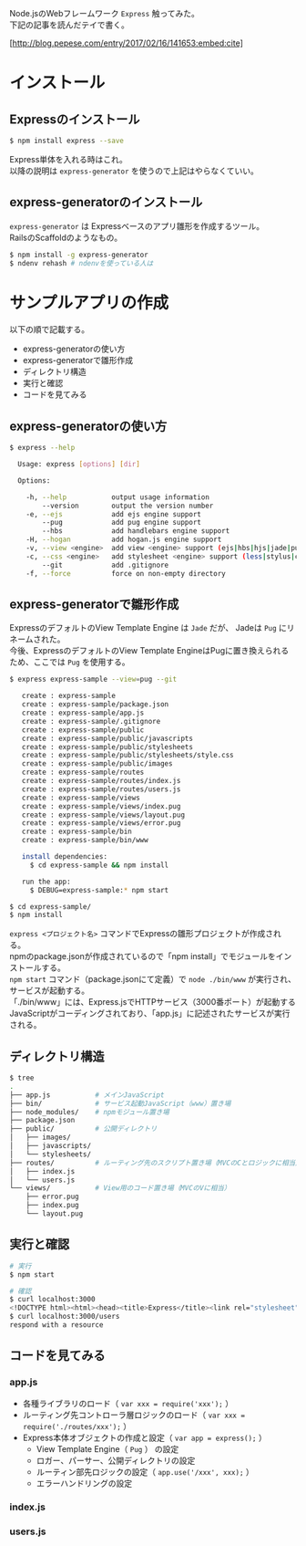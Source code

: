 Node.jsのWebフレームワーク ```Express``` 触ってみた。  
下記の記事を読んだテイで書く。

[http://blog.pepese.com/entry/2017/02/16/141653:embed:cite]


# インストール

## Expressのインストール

```sh
$ npm install express --save
```

Express単体を入れる時はこれ。  
以降の説明は ```express-generator``` を使うので上記はやらなくていい。

## express-generatorのインストール

```express-generator``` は Expressベースのアプリ雛形を作成するツール。  
RailsのScaffoldのようなもの。

```sh
$ npm install -g express-generator
$ ndenv rehash # ndenvを使っている人は
```

# サンプルアプリの作成

以下の順で記載する。

- express-generatorの使い方
- express-generatorで雛形作成
- ディレクトリ構造
- 実行と確認
- コードを見てみる

## express-generatorの使い方

```sh
$ express --help

  Usage: express [options] [dir]

  Options:

    -h, --help           output usage information
        --version        output the version number
    -e, --ejs            add ejs engine support
        --pug            add pug engine support
        --hbs            add handlebars engine support
    -H, --hogan          add hogan.js engine support
    -v, --view <engine>  add view <engine> support (ejs|hbs|hjs|jade|pug|twig|vash) (defaults to jade)
    -c, --css <engine>   add stylesheet <engine> support (less|stylus|compass|sass) (defaults to plain css)
        --git            add .gitignore
    -f, --force          force on non-empty directory
```

## express-generatorで雛形作成

ExpressのデフォルトのView Template Engine は ```Jade``` だが、 Jadeは ```Pug``` にリネームされた。  
今後、ExpressのデフォルトのView Template EngineはPugに置き換えられるため、ここでは ```Pug``` を使用する。

```sh
$ express express-sample --view=pug --git

   create : express-sample
   create : express-sample/package.json
   create : express-sample/app.js
   create : express-sample/.gitignore
   create : express-sample/public
   create : express-sample/public/javascripts
   create : express-sample/public/stylesheets
   create : express-sample/public/stylesheets/style.css
   create : express-sample/public/images
   create : express-sample/routes
   create : express-sample/routes/index.js
   create : express-sample/routes/users.js
   create : express-sample/views
   create : express-sample/views/index.pug
   create : express-sample/views/layout.pug
   create : express-sample/views/error.pug
   create : express-sample/bin
   create : express-sample/bin/www

   install dependencies:
     $ cd express-sample && npm install

   run the app:
     $ DEBUG=express-sample:* npm start

$ cd express-sample/
$ npm install
```

```express <プロジェクト名>``` コマンドでExpressの雛形プロジェクトが作成される。  
npmのpackage.jsonが作成されているので「npm install」でモジュールをインストールする。  
```npm start``` コマンド（package.jsonにて定義）で ```node ./bin/www``` が実行され、サービスが起動する。  
「./bin/www」には、Express.jsでHTTPサービス（3000番ポート）が起動するJavaScriptがコーディングされており、「app.js」に記述されたサービスが実行される。

## ディレクトリ構造

```sh
$ tree
.
├── app.js           # メインJavaScript
├── bin/             # サービス起動JavaScript（www）置き場
├── node_modules/    # npmモジュール置き場
├── package.json
├── public/          # 公開ディレクトリ
│   ├── images/
│   ├── javascripts/
│   └── stylesheets/
├── routes/          # ルーティング先のスクリプト置き場（MVCのCとロジックに相当）
│   ├── index.js
│   └── users.js
└── views/           # View用のコード置き場（MVCのVに相当）
    ├── error.pug
    ├── index.pug
    └── layout.pug
```

## 実行と確認

```sh
# 実行
$ npm start
```

```sh
# 確認
$ curl localhost:3000
<!DOCTYPE html><html><head><title>Express</title><link rel="stylesheet" href="/stylesheets/style.css"></head><body><h1>Express</h1><p>Welcome to Express</p></body></html>
$ curl localhost:3000/users
respond with a resource
```

## コードを見てみる

### app.js

<script src="http://gist-it.appspot.com/https://github.com/pepese/express-sample/blob/master/app.js?footer=0"></script>

- 各種ライブラリのロード（ ```var xxx = require('xxx');``` ）
- ルーティング先コントローラ層ロジックのロード（ ```var xxx = require('./routes/xxx');``` ）
- Express本体オブジェクトの作成と設定（ ```var app = express();``` ）
  - View Template Engine（ ```Pug``` ） の設定
  - ロガー、パーサー、公開ディレクトリの設定
  - ルーティン部先ロジックの設定（ ```app.use('/xxx', xxx);``` ）
  - エラーハンドリングの設定


### index.js

<script src="http://gist-it.appspot.com/https://github.com/pepese/express-sample/blob/master/routes/index.js?footer=0"></script>

### users.js

<script src="http://gist-it.appspot.com/https://github.com/pepese/express-sample/blob/master/routes/users.js?footer=0"></script>
